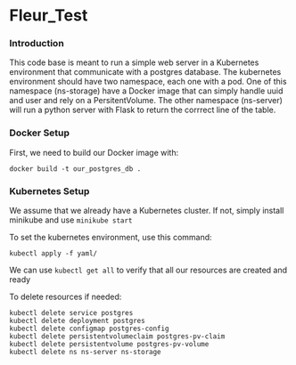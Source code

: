 # Fleur_Test


### Introduction

This code base is meant to run a simple web server in a Kubernetes environment that communicate with a postgres database.
The kubernetes environment should have two namespace, each one with a pod.
One of this namespace (ns-storage) have a Docker image that can simply handle uuid and user and rely on a PersitentVolume.
The other namespace (ns-server) will run a python server with Flask to return the corrrect line of the table.


### Docker Setup


First, we need to build our Docker image with: 
```
docker build -t our_postgres_db .
``` 


### Kubernetes Setup


We assume that we already have a Kubernetes cluster. If not, simply install minikube and use `minikube start`

To set the kubernetes environment, use this command: 
```
kubectl apply -f yaml/
```


We can use `kubectl get all` to verify that all our resources are created and ready

To delete resources if needed:
```
kubectl delete service postgres 
kubectl delete deployment postgres
kubectl delete configmap postgres-config
kubectl delete persistentvolumeclaim postgres-pv-claim
kubectl delete persistentvolume postgres-pv-volume
kubectl delete ns ns-server ns-storage
```